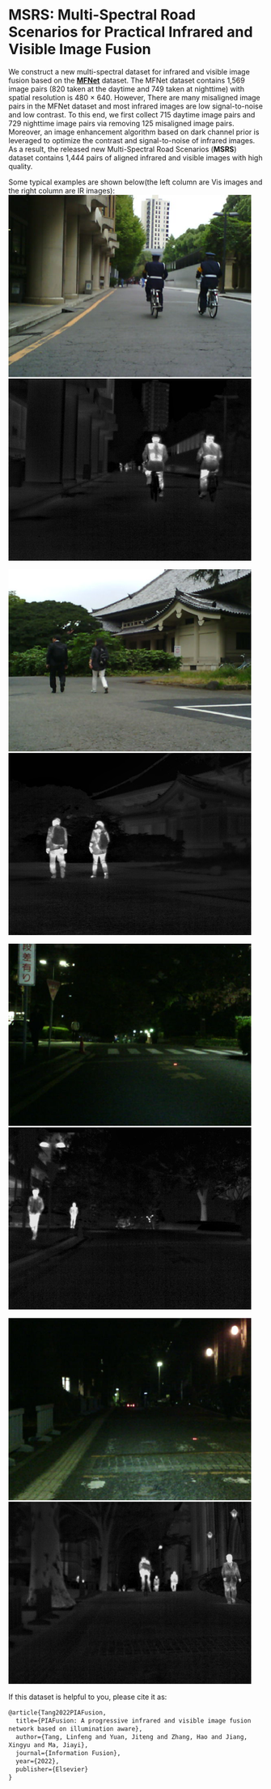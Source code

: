 # MSRS: Multi-Spectral Road Scenarios for Practical Infrared and Visible Image Fusion 

We construct a new multi-spectral dataset for infrared and visible image fusion based on the **[MFNet](https://www.mi.t.-tokyo.ac.jp/static/projects/mil_multispectral/)** dataset. The MFNet dataset contains 1,569 image pairs (820 taken at the daytime and 749 taken at nighttime) with spatial resolution is 480 × 640. However, There are many misaligned image pairs in the MFNet dataset and most infrared images are low signal-to-noise and low contrast. To this end, we first collect 715 daytime image pairs and 729 nighttime image pairs via removing 125 misaligned image pairs. Moreover, an image enhancement algorithm based on dark channel prior is leveraged to optimize the contrast and signal-to-noise of infrared images. As a result, the released new Multi-Spectral Road Scenarios (**MSRS**) dataset contains 1,444 pairs of aligned infrared and visible images with high quality.


Some typical examples are shown below(the left column are Vis images and the right column are IR images):
<img  src="./test/vi/00537D.png"  width="480"  height="360"/>  <img  src="./test/ir/00537D.png"  width="480"  height="360"/>

<img  src="./train/vi/00633D.png"  width="480"  height="360"/>  <img  src="./train/ir/00633D.png"  width="480"  height="360"/>

<img  src="./train/vi/00881N.png"  width="480"  height="360"/>  <img  src="./train/ir/00881N.png"  width="480"  height="360"/>

<img  src="./train/vi/01023N.png"  width="480"  height="360"/>  <img  src="./train/ir/01023N.png"  width="480"  height="360"/>

  

If this dataset is helpful to you, please cite it as:
```
@article{Tang2022PIAFusion,
  title={PIAFusion: A progressive infrared and visible image fusion network based on illumination aware},
  author={Tang, Linfeng and Yuan, Jiteng and Zhang, Hao and Jiang, Xingyu and Ma, Jiayi},
  journal={Information Fusion},
  year={2022},
  publisher={Elsevier}
}
```
